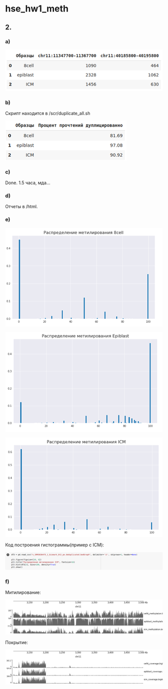 # hse_hw1_meth

## 2.
### a)

![alt](./fig/task1.png)

### b)

Скрипт находится в /scr/duplicate_all.sh

![alt](./fig/task2.png)
### c)

Done. 1.5 часа, мда...

### d)
Отчеты в /html.

### e)

![alt](./fig/dist_8cell.png)

![alt](./fig/dist_epi.png)

![alt](./fig/dist_icm.png)

Код построения гистограммы(пример c ICM):

![alt](./fig/example.png)

### f)
Митилирование:

![alt](./fig/myth.png)

Покрытие:

![alt](./fig/cov.png)
